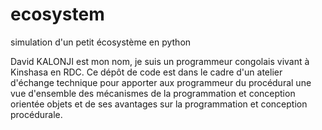 # ecosystem
simulation d'un petit écosystème en python

David KALONJI est mon nom, je suis un programmeur congolais vivant à Kinshasa en RDC. 
Ce dépôt de code est dans le cadre d'un atelier d'échange technique pour apporter aux
programmeur du procédural une vue d'ensemble des mécanismes de la programmation et conception
orientée objets et de ses avantages sur la programmation et conception procédurale.



